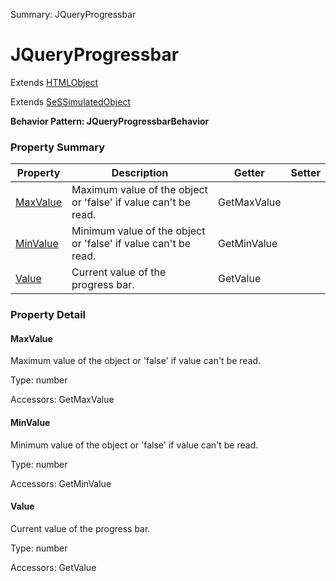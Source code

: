 Summary: JQueryProgressbar

# JQueryProgressbar

Extends [HTMLObject](HTMLObject.md)

Extends [SeSSimulatedObject](SeSSimulatedObject.md)





**Behavior Pattern: JQueryProgressbarBehavior**


<!-- ============================== property summary ========================== -->

	

### Property Summary

| **Property** | **Description** | **Getter** | **Setter** |
| ------------ | --------------- | ---------- | ---------- |
| [MaxValue](#maxvalue) | Maximum value of the object or 'false' if value can't be read. | GetMaxValue |  |
| [MinValue](#minvalue) | Minimum value of the object or 'false' if value can't be read. | GetMinValue |  |
| [Value](#value) | Current value of the progress bar. | GetValue |  |



	
<!-- ============================== action summary ========================== -->


<!-- ============================== property detail ========================== -->
	
### Property Detail
		
<a name="MaxValue"></a>
#### MaxValue


Maximum value of the object or 'false' if value can't be read.

			
	
			
Type: number
			
			
Accessors: GetMaxValue
			
		
<a name="MinValue"></a>
#### MinValue


Minimum value of the object or 'false' if value can't be read.

			
	
			
Type: number
			
			
Accessors: GetMinValue
			
		
<a name="Value"></a>
#### Value


Current value of the progress bar.

			
	
			
Type: number
			
			
Accessors: GetValue
			
		
	
	
<!-- ============================== action detail ========================== -->
		


